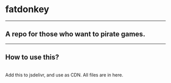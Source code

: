 # fatdonkey
___
## A repo for those who want to pirate games.
___
## How to use this?
<br/>
Add this to jsdelivr, and use as CDN. All files are in here.
